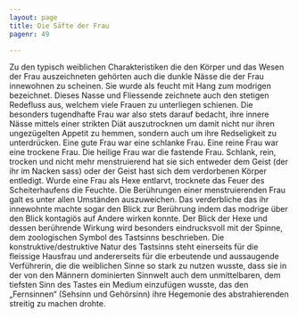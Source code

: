 ```yaml
---
layout: page
title: Die Säfte der Frau
pagenr: 49

---
```

Zu den typisch weiblichen Charakteristiken die den Körper und das Wesen der Frau auszeichneten gehörten auch die dunkle Nässe die der Frau innewohnen zu  scheinen. Sie wurde als feucht mit Hang zum modrigen bezeichnet. Dieses Nasse und Fliessende zeichnete auch den stetigen Redefluss aus, welchem viele Frauen zu unterliegen schienen. Die besonders tugendhafte Frau war also stets darauf bedacht, ihre innere Nässe mittels einer strikten Diät auszutrocknen um damit nicht nur ihren ungezügelten Appetit zu hemmen, sondern auch um ihre Redseligkeit zu unterdrücken. Eine gute Frau war eine schlanke Frau. Eine reine Frau war eine trockene Frau. Die heilige Frau war die fastende Frau. Schlank, rein, trocken und nicht mehr menstruierend hat sie sich entweder dem Geist (der ihr im Nacken sass) oder der Geist hast sich dem verdorbenen Körper entledigt. Wurde eine Frau als Hexe entlarvt, trocknete das Feuer des Scheiterhaufens die Feuchte. Die Berührungen einer menstruierenden Frau galt es unter allen Umständen auszuweichen. Das verderbliche das ihr innewohnte machte sogar den Blick zur Berührung indem das modrige über den Blick kontagiös auf Andere wirken konnte. Der Blick der Hexe und dessen berührende Wirkung wird besonders eindrucksvoll mit der Spinne,  dem zoologischen Symbol des Tastsinns beschrieben. Die konstruktive/destruktive Natur des Tastsinns steht einerseits für die fleissige Hausfrau und andererseits für die erbeutende und aussaugende Verführerin, die die weiblichen Sinne so stark zu nutzen wusste, dass sie in der von den Männern dominierten Sinnwelt auch dem unmittelbaren, dem tiefsten Sinn des Tastes ein Medium einzufügen wusste, das den „Fernsinnen“  (Sehsinn und Gehörsinn) ihre Hegemonie des abstrahierenden streitig zu machen drohte.
